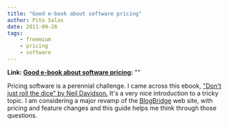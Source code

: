 ```yaml
---
title: "Good e-book about software pricing"
author: Pito Salas
date: 2011-09-26
tags:
    - freemium
    - pricing
    - software
---
```


**Link: [Good e-book about software pricing](None):** ""

Pricing software is a perennial challenge. I came across this ebook, ["Don't
just roll the dice" by Neil
Davidson.](<http://www.neildavidson.com/dontjustrollthedice.html>) It's a very
nice introduction to a tricky topic. I am considering a major revamp of the
[BlogBridge](<http://www.blogbridge.com>) web site, with pricing and feature
changes and this guide helps me think through those questions.


